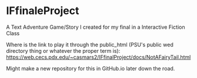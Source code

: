 # IFfinaleProject
A Text Adventure  Game/Story I created for my final in a Interactive Fiction Class

Where is the link to play it through the public_html (PSU's public wed directory thing or whatever the proper term is): https://web.cecs.pdx.edu/~casmars2/IFfinalProject/docs/NotAFairyTail.html

Might make a new repository for this in GitHub.io later down the road.
